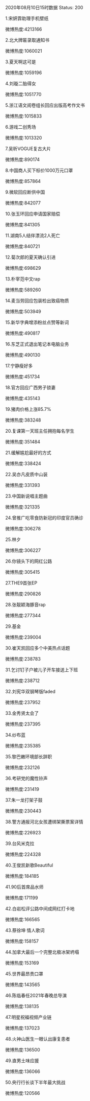 2020年08月10日15时数据
Status: 200

1.宋妍霏助理手机壁纸

微博热度:4213166

2.北大牌匾录取通知书

微博热度:1060021

3.夏天啊这可是

微博热度:1059196

4.刘璇二胎得女

微博热度:1051770

5.浙江语文阅卷组长回应出版高考作文书

微博热度:1015833

6.游戏二创秀场

微博热度:1013320

7.吴昕VOGUE复古大片

微博热度:890174

8.中国商人买下标价1000万元口罩

微博热度:857864

9.微软回应断供中国

微博热度:842077

10.张玉环回应申请国家赔偿

微博热度:841305

11.湖南5人结伴漂流2人死亡

微博热度:840721

12.菊次郎的夏天确认引进

微博热度:698629

13.朴宰范中文rap

微博热度:589260

14.麦当劳回应包装检出致癌物质

微博热度:503949

15.新华字典增添粉丝点赞等新词

微博热度:490817

16.东芝正式退出笔记本电脑业务

微博热度:490130

17.宁静瘦好多

微博热度:451734

18.官方回应广西男子锁妻

微博热度:435143

19.猪肉价格上涨85.7%

微博热度:383248

20.复课第一天班主任拥抱每名学生

微博热度:351484

21.缓解尴尬最好的方式

微博热度:338424

22.吴亦凡皮质中山装

微博热度:331393

23.中国新说唱主题曲

微博热度:321335

24.曾推广吃零食防新冠的印度官员确诊

微博热度:306278

25.林夕

微博热度:306227

26.你镜头下的网红公路

微博热度:305415

27.THE9首张EP

微博热度:290826

28.张靓颖海豚音rap

微博热度:277344

29.基金

微博热度:239004

30.崔天凯回应多个中美热点话题

微博热度:238783

31.乞讨钉子户被儿子开车接送上下班

微博热度:238712

32.刘宪华双钢琴版faded

微博热度:237952

33.金秀贤太会了

微博热度:237395

34.纱布蓝

微博热度:235385

35.黎巴嫩环境部长辞职

微博热度:232126

36.考研党的魔性铃声

微博热度:231419

37.朱一龙打架子鼓

微博热度:230443

38.警方通报河北女孩遭绑架撕票案详情

微博热度:226923

39.台风米克拉

微博热度:224328

40.王俊凯新歌Beautiful

微博热度:184185

41.90后首席品水师

微博热度:171199

42.白岩松评公路中间成网红打卡地

微博热度:166565

43.蔡徐坤 情人歌词

微博热度:158157

44.加拿大最后一个完整北极冰架坍塌

微博热度:153169

45.世界最昂贵口罩

微博热度:143565

46.陈临春任2021年春晚总导演

微博热度:138135

47.明星祝福视频产业链

微博热度:137023

48.火神山医生一眼认出康复患者

微博热度:136500

49.直男土味应援

微博热度:136066

50.央行行长谈下半年最大挑战

微博热度:120566

